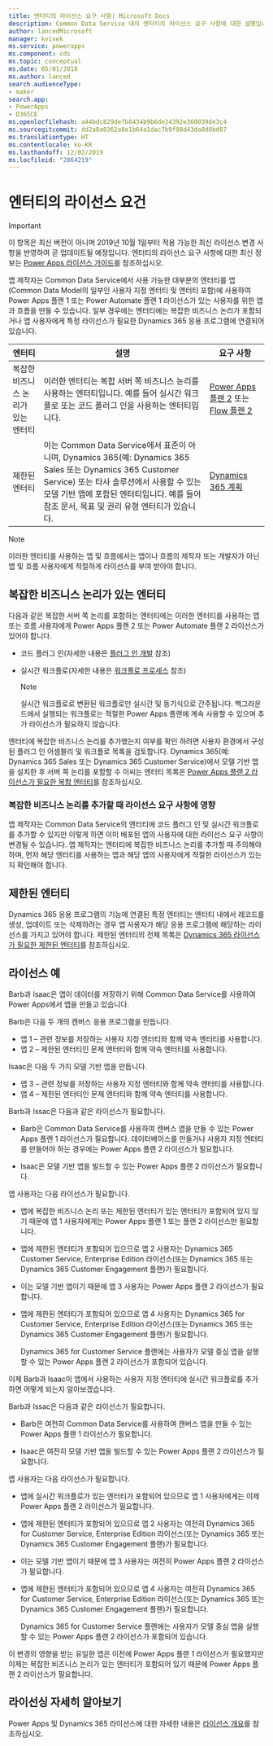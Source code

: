 ```yaml
---
title: 엔터티의 라이선스 요구 사항| Microsoft Docs
description: Common Data Service 내의 엔터티의 라이선스 요구 사항에 대한 설명입니다.
author: lancedMicrosoft
manager: kvivek
ms.service: powerapps
ms.component: cds
ms.topic: conceptual
ms.date: 05/01/2018
ms.author: lanced
search.audienceType:
- maker
search.app:
- PowerApps
- D365CE
ms.openlocfilehash: a44bdc829defb8434b9b6de24392e360039de3c4
ms.sourcegitcommit: dd2a8a0362a8e1b64a1dac7b9f98d43da8d0bd87
ms.translationtype: HT
ms.contentlocale: ko-KR
ms.lasthandoff: 12/02/2019
ms.locfileid: "2864219"
---
```

# <a name="license-requirements-for-entities"></a>엔터티의 라이선스 요건

> [!IMPORTANT]
> 이 항목은 최신 버전이 아니며 2019년 10월 1일부터 적용 가능한 최신 라이선스 변경 사항을 반영하여 곧 업데이트될 예정입니다. 엔터티의 라이선스 요구 사항에 대한 최신 정보는 [Power Apps 라이선스 가이드](https://go.microsoft.com/fwlink/?linkid=2085130)를 참조하십시오.

앱 제작자는 Common Data Service에서 사용 가능한 대부분의 엔터티를 앱(Common Data Model의 일부인 사용자 지정 엔터티 및 엔터티 포함)에 사용하여 Power Apps 플랜 1 또는 Power Automate 플랜 1 라이선스가 있는 사용자를 위한 앱과 흐름을 만들 수 있습니다. 일부 경우에는 엔터티에는 복잡한 비즈니스 논리가 포함되거나 앱 사용자에게 특정 라이선스가 필요한 Dynamics 365 응용 프로그램에 연결되어 있습니다. 


|엔터티    |설명    |요구 사항    |
|---------|---------|---------|
|복잡한 비즈니스 논리가 있는 엔터티   | 이러한 엔터티는 복합 서버 쪽 비즈니스 논리를 사용하는 엔터티입니다. 예를 들어 실시간 워크플로 또는 코드 플러그 인을 사용하는 엔터티입니다.       |  [Power Apps 플랜 2](https://powerapps.microsoft.com/pricing/) 또는 [Flow 플랜 2](https://flow.microsoft.com/pricing/)        |
|제한된 엔터티  |  이는 Common Data Service에서 표준이 아니며, Dynamics 365(예: Dynamics 365 Sales 또는 Dynamics 365 Customer Service) 또는 타사 솔루션에서 사용할 수 있는 모델 기반 앱에 포함된 엔터티입니다. 예를 들어 참조 문서, 목표 및 권리 유형 엔터티가 있습니다.     |  [Dynamics 365 계획](https://dynamics.microsoft.com/pricing/)      | 


> [!NOTE]
> 이러한 엔터티를 사용하는 앱 및 흐름에서는 앱이나 흐름의 제작자 또는 개발자가 아닌 앱 및 흐름 사용자에게 적절하게 라이선스를 부여 받아야 합니다.

## <a name="entities-with-complex-business-logic"></a>복잡한 비즈니스 논리가 있는 엔터티
다음과 같은 복잡한 서버 쪽 논리를 포함하는 엔터티에는 이러한 엔터티를 사용하는 앱 또는 흐름 사용자에게 Power Apps 플랜 2 또는 Power Automate 플랜 2 라이선스가 있어야 합니다.

* 코드 플러그 인(자세한 내용은 [플러그 인 개발](/powerapps/developer/common-data-service/plug-ins) 참조)
* 실시간 워크플로(자세한 내용은 [워크플로 프로세스](/flow/workflow-processes) 참조)

    > [!NOTE]
    >  실시간 워크플로로 변환된 워크플로만 실시간 및 동기식으로 간주됩니다. 백그라운드에서 실행되는 워크플로는 적절한 Power Apps 플랜에 계속 사용할 수 있으며 추가 라이선스가 필요하지 않습니다.

엔터티에 복잡한 비즈니스 논리를 추가했는지 여부를 확인 하려면 사용자 환경에서 구성된 플러그 인 어셈블리 및 워크플로 목록을 검토합니다. Dynamics 365(예: Dynamics 365 Sales 또는 Dynamics 365 Customer Service)에서 모델 기반 앱을 설치한 후 서버 쪽 논리를 포함할 수 이씨는 엔터티 목록은 [Power Apps 플랜 2 라이선스가 필요한 복합 엔터티](data-platform-complex-entities.md)를 참조하십시오.  

### <a name="impacting-license-requirements-when-adding-complex-business-logic"></a>복잡한 비즈니스 논리를 추가할 때 라이선스 요구 사항에 영향
앱 제작자는 Common Data Service의 엔터티에 코드 플러그 인 및 실시간 워크플로를 추가할 수 있지만 이렇게 하면 이미 배포된 앱의 사용자에 대한 라이선스 요구 사항이 변경될 수 있습니다. 앱 제작자는 엔터티에 복잡한 비즈니스 논리를 추가할 때 주의해야 하며, 먼저 해당 엔터티를 사용하는 앱과 해당 앱의 사용자에게 적절한 라이선스가 있는지 확인해야 합니다.

## <a name="restricted-entities"></a>제한된 엔터티
Dynamics 365 응용 프로그램의 기능에 연결된 특정 엔터티는 엔터티 내에서 레코드를 생성, 업데이트 또는 삭제하려는 경우 앱 사용자가 해당 응용 프로그램에 해당하는 라이선스를 가지고 있어야 합니다. 제한된 엔터티의 전체 목록은 [Dynamics 365 라이선스가 필요한 제한된 엔터티](data-platform-restricted-entities.md)를 참조하십시오.

## <a name="licensing-examples"></a>라이선스 예
Barb과 Isaac은 앱이 데이터를 저장하기 위해 Common Data Service를 사용하여 Power Apps에서 앱을 만들고 있습니다.

Barb은 다음 두 개의 캔버스 응용 프로그램을 만듭니다.

* 앱 1 &ndash; 관련 정보를 저장하는 사용자 지정 엔터티와 함께 약속 엔터티를 사용합니다.
* 앱 2 &ndash; 제한된 엔터티인 문제 엔터티와 함께 약속 엔터티를 사용합니다.

Isaac은 다음 두 가지 모델 기반 앱을 만듭니다.

* 앱 3 &ndash; 관련 정보를 저장하는 사용자 지정 엔터티와 함께 약속 엔터티를 사용합니다.
* 앱 4 &ndash; 제한된 엔터티인 문제 엔터티와 함께 약속 엔터티를 사용합니다.

Barb과 Issac은 다음과 같은 라이선스가 필요합니다.
* Barb은 Common Data Service를 사용하여 캔버스 앱을 만들 수 있는 Power Apps 플랜 1 라이선스가 필요합니다. 데이터베이스를 만들거나 사용자 지정 엔터티를 만들어야 하는 경우에는 Power Apps 플랜 2 라이선스가 필요합니다.

* Isaac은 모델 기반 앱을 빌드할 수 있는 Power Apps 플랜 2 라이선스가 필요합니다.

앱 사용자는 다음 라이선스가 필요합니다.
* 앱에 복잡한 비즈니스 논리 또는 제한된 엔터티가 있는 엔터티가 포함되어 있지 않기 때문에 앱 1 사용자에게는 Power Apps 플랜 1 또는 플랜 2 라이선스만 필요합니다.

* 앱에 제한된 엔터티가 포함되어 있으므로 앱 2 사용자는 Dynamics 365 Customer Service, Enterprise Edition 라이선스(또는 Dynamics 365 또는 Dynamics 365 Customer Engagement 플랜)가 필요합니다.

* 이는 모델 기반 앱이기 때문에 앱 3 사용자는 Power Apps 플랜 2 라이선스가 필요합니다.

* 앱에 제한된 엔터티가 포함되어 있으므로 앱 4 사용자는 Dynamics 365 for Customer Service, Enterprise Edition 라이선스(또는 Dynamics 365 또는 Dynamics 365 Customer Engagement 플랜)가 필요합니다.

    Dynamics 365 for Customer Service 플랜에는 사용자가 모델 중심 앱을 실행할 수 있는 Power Apps 플랜 2 라이선스가 포함되어 있습니다.

이제 Barb과 Isaac이 앱에서 사용하는 사용자 지정 엔터티에 실시간 워크플로를 추가하면 어떻게 되는지 알아보겠습니다.

Barb과 Issac은 다음과 같은 라이선스가 필요합니다.
* Barb은 여전히 Common Data Service를 사용하여 캔버스 앱을 만들 수 있는 Power Apps 플랜 1 라이선스가 필요합니다.

* Isaac은 여전히 모델 기반 앱을 빌드할 수 있는 Power Apps 플랜 2 라이선스가 필요합니다.

앱 사용자는 다음 라이선스가 필요합니다.
* 앱에 실시간 워크플로가 있는 엔터티가 포함되어 있으므로 앱 1 사용자에게는 이제 Power Apps 플랜 2 라이선스가 필요합니다.

* 앱에 제한된 엔터티가 포함되어 있으므로 앱 2 사용자는 여전히 Dynamics 365 for Customer Service, Enterprise Edition 라이선스(또는 Dynamics 365 또는 Dynamics 365 Customer Engagement 플랜)가 필요합니다. 

* 이는 모델 기반 앱이기 때문에 앱 3 사용자는 여전히 Power Apps 플랜 2 라이선스가 필요합니다.

* 앱에 제한된 엔터티가 포함되어 있으므로 앱 4 사용자는 여전히 Dynamics 365 for Customer Service, Enterprise Edition 라이선스(또는 Dynamics 365 또는 Dynamics 365 Customer Engagement 플랜)가 필요합니다.

    Dynamics 365 for Customer Service 플랜에는 사용자가 모델 중심 앱을 실행할 수 있는 Power Apps 플랜 2 라이선스가 포함되어 있습니다.

이 변경의 영향을 받는 유일한 앱은 이전에 Power Apps 플랜 1 라이선스가 필요했지만 이제는 복잡한 비즈니스 논리가 있는 엔터티가 포함되어 있기 때문에 Power Apps 플랜 2 라이선스가 필요합니다. 

## <a name="more-about-licensing"></a>라이선싱 자세히 알아보기
Power Apps 및 Dynamics 365 라이선스에 대한 자세한 내용은 [라이선스 개요](../../administrator/pricing-billing-skus.md)를 참조하십시오.
